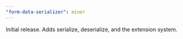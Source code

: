 ```yaml
---
"form-data-serializer": minor
---
```


Initial release. Adds serialize, deserialize, and the extension system.
